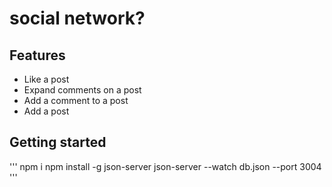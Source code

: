 # social network?


## Features
- Like a post
- Expand comments on a post
- Add a comment to a post
- Add a post


## Getting started
'''
npm i
npm install -g json-server
json-server --watch db.json --port 3004
'''